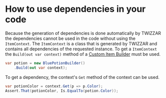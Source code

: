 <script setup lang="ts">

const fixtureUrl = "../api/Twizzar.Fixture/";
const itemContextUrl = `${fixtureUrl}IItemContext-2`;
const buildContextUrl = `${fixtureUrl}IItemBuilder-2/Build`;
const getUrl = `${fixtureUrl}IItemContext-2/Get`;
</script>

# How to use dependencies in your code
Because the generation of dependencies is done automatically by TWIZZAR the dependencies cannot be used in the code without using the <a :href="itemContextUrl">`ItemContext`</a>. The <a :href="itemContextUrl">`ItemContext`</a> is a class that is generated by TWIZZAR and contains all dependencies of the requested instance. To get a <a :href="itemContextUrl">`ItemContext`</a> the <a :href="buildContextUrl">`Build(out var context)`</a> method of a [Custom Item Builder](../key-concepts/item-builder.html#custom-item-builder) must be used.

```c#
var potion = new BluePotionBuilder()
    .Build(out var context);
```

To get a dependency, the context's <a :href="getUrl">`Get`</a> method of the context can be used.

```c#
var potionColor = context.Get(p => p.Color);
Assert.That(potionColor, Is.EqualTo(potion.Color));
```
